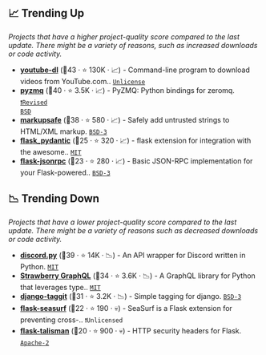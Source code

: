 ## 📈 Trending Up

_Projects that have a higher project-quality score compared to the last update. There might be a variety of reasons, such as increased downloads or code activity._

- <b><a href="https://github.com/ytdl-org/youtube-dl">youtube-dl</a></b> (🥇43 ·  ⭐ 130K · 📈) - Command-line program to download videos from YouTube.com.. <code><a href="http://bit.ly/3rvuUlR">Unlicense</a></code>
- <b><a href="https://github.com/zeromq/pyzmq">pyzmq</a></b> (🥇40 ·  ⭐ 3.5K · 📈) - PyZMQ: Python bindings for zeromq. <code><a href="https://tldrlegal.com/search?q=Revised%20BSD">❗️Revised BSD</a></code>
- <b><a href="https://github.com/pallets/markupsafe">markupsafe</a></b> (🥈38 ·  ⭐ 580 · 📈) - Safely add untrusted strings to HTML/XML markup. <code><a href="http://bit.ly/3aKzpTv">BSD-3</a></code>
- <b><a href="https://github.com/bauerji/flask-pydantic">flask_pydantic</a></b> (🥉25 ·  ⭐ 320 · 📈) - flask extension for integration with the awesome.. <code><a href="http://bit.ly/34MBwT8">MIT</a></code> <code><img src="https://flask.palletsprojects.com/en/1.1.x/_static/flask-icon.png" style="display:inline;" width="13" height="13"></code>
- <b><a href="https://github.com/cenobites/flask-jsonrpc">flask-jsonrpc</a></b> (🥉23 ·  ⭐ 280 · 📈) - Basic JSON-RPC implementation for your Flask-powered.. <code><a href="http://bit.ly/3aKzpTv">BSD-3</a></code> <code><img src="https://flask.palletsprojects.com/en/1.1.x/_static/flask-icon.png" style="display:inline;" width="13" height="13"></code>

## 📉 Trending Down

_Projects that have a lower project-quality score compared to the last update. There might be a variety of reasons such as decreased downloads or code activity._

- <b><a href="https://github.com/Rapptz/discord.py">discord.py</a></b> (🥈39 ·  ⭐ 14K · 📉) - An API wrapper for Discord written in Python. <code><a href="http://bit.ly/34MBwT8">MIT</a></code>
- <b><a href="https://github.com/strawberry-graphql/strawberry">Strawberry GraphQL</a></b> (🥇34 ·  ⭐ 3.6K · 📉) - A GraphQL library for Python that leverages type.. <code><a href="http://bit.ly/34MBwT8">MIT</a></code> <code><img src="https://graphql.org/img/logo.svg" style="display:inline;" width="13" height="13"></code>
- <b><a href="https://github.com/jazzband/django-taggit">django-taggit</a></b> (🥈31 ·  ⭐ 3.2K · 📉) - Simple tagging for django. <code><a href="http://bit.ly/3aKzpTv">BSD-3</a></code> <code><img src="https://static.djangoproject.com/img/icon-touch.e4872c4da341.png" style="display:inline;" width="13" height="13"></code>
- <b><a href="https://github.com/maxcountryman/flask-seasurf">flask-seasurf</a></b> (🥉22 ·  ⭐ 190 · 💀) - SeaSurf is a Flask extension for preventing cross-.. <code>❗Unlicensed</code> <code><img src="https://flask.palletsprojects.com/en/1.1.x/_static/flask-icon.png" style="display:inline;" width="13" height="13"></code>
- <b><a href="https://github.com/GoogleCloudPlatform/flask-talisman">flask-talisman</a></b> (🥉20 ·  ⭐ 900 · 💀) - HTTP security headers for Flask. <code><a href="http://bit.ly/3nYMfla">Apache-2</a></code> <code><img src="https://flask.palletsprojects.com/en/1.1.x/_static/flask-icon.png" style="display:inline;" width="13" height="13"></code>

